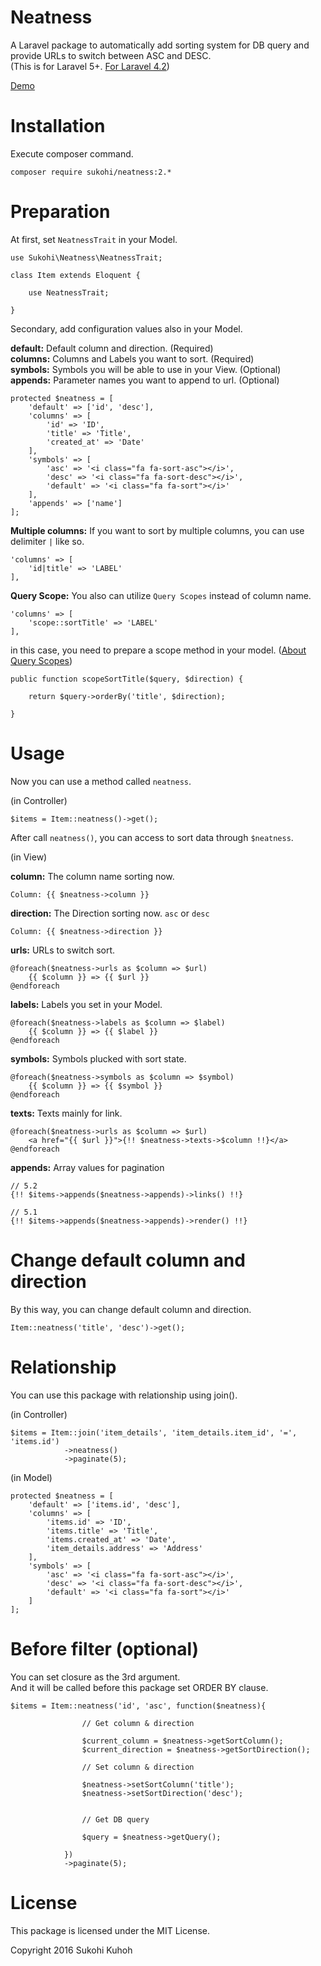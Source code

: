 # Neatness
A Laravel package to automatically add sorting system for DB query and provide URLs to switch between ASC and DESC.  
(This is for Laravel 5+. [For Laravel 4.2](https://github.com/SUKOHI/Neatness/tree/1.0))

[Demo](http://demo-laravel52.capilano-fw.com/neatness)  

# Installation

Execute composer command.

    composer require sukohi/neatness:2.*

# Preparation

At first, set `NeatnessTrait` in your Model.

    use Sukohi\Neatness\NeatnessTrait;
    
    class Item extends Eloquent {
    
        use NeatnessTrait;

    }

Secondary, add configuration values also in your Model.

**default:** Default column and direction. (Required)  
**columns:** Columns and Labels you want to sort. (Required)  
**symbols:** Symbols you will be able to use in your View. (Optional)  
**appends:** Parameter names you want to append to url. (Optional)  


    protected $neatness = [
        'default' => ['id', 'desc'],
        'columns' => [
            'id' => 'ID',
            'title' => 'Title',
            'created_at' => 'Date'
        ],
        'symbols' => [
            'asc' => '<i class="fa fa-sort-asc"></i>',
            'desc' => '<i class="fa fa-sort-desc"></i>',
            'default' => '<i class="fa fa-sort"></i>'
        ],
        'appends' => ['name']
    ];

**Multiple columns:** If you want to sort by multiple columns, you can use delimiter `|` like so.

    'columns' => [
        'id|title' => 'LABEL'
    ],

**Query Scope:** You also can utilize `Query Scopes` instead of column name.  

    'columns' => [
        'scope::sortTitle' => 'LABEL'
    ],

in this case, you need to prepare a scope method in your model. ([About Query Scopes](https://laravel.com/docs/5.2/eloquent#local-scopes))
    
    public function scopeSortTitle($query, $direction) {

        return $query->orderBy('title', $direction);

    }
    
# Usage

Now you can use a method called `neatness`.

(in Controller)

    $items = Item::neatness()->get();

After call `neatness()`, you can access to sort data through `$neatness`.
    
(in View)

**column:** The column name sorting now.

    Column: {{ $neatness->column }}
    
**direction:** The Direction sorting now. `asc` or `desc`

    Column: {{ $neatness->direction }}
    
**urls:** URLs to switch sort. 
    
    @foreach($neatness->urls as $column => $url)
        {{ $column }} => {{ $url }}
    @endforeach

**labels:** Labels you set in your Model.

    @foreach($neatness->labels as $column => $label)
        {{ $column }} => {{ $label }}
    @endforeach

**symbols:** Symbols plucked with sort state.

    @foreach($neatness->symbols as $column => $symbol)
        {{ $column }} => {{ $symbol }}
    @endforeach

**texts:** Texts mainly for link.

    @foreach($neatness->urls as $column => $url)
        <a href="{{ $url }}">{!! $neatness->texts->$column !!}</a>
    @endforeach

**appends:** Array values for pagination

    // 5.2
    {!! $items->appends($neatness->appends)->links() !!}  
    
    // 5.1
    {!! $items->appends($neatness->appends)->render() !!}

# Change default column and direction
By this way, you can change default column and direction.

    Item::neatness('title', 'desc')->get();

# Relationship

You can use this package with relationship using join().

(in Controller)

    $items = Item::join('item_details', 'item_details.item_id', '=', 'items.id')
                ->neatness()
                ->paginate(5);

(in Model)

	protected $neatness = [
		'default' => ['items.id', 'desc'],
		'columns' => [
			'items.id' => 'ID',
			'items.title' => 'Title',
			'items.created_at' => 'Date',
			'item_details.address' => 'Address'
		],
		'symbols' => [
			'asc' => '<i class="fa fa-sort-asc"></i>',
			'desc' => '<i class="fa fa-sort-desc"></i>',
			'default' => '<i class="fa fa-sort"></i>'
		]
	];

# Before filter (optional)

You can set closure as the 3rd argument.  
And it will be called before this package set ORDER BY clause.

    $items = Item::neatness('id', 'asc', function($neatness){
                                         
                    // Get column & direction
    
                    $current_column = $neatness->getSortColumn();
                    $current_direction = $neatness->getSortDirection();
    
                    // Set column & direction
    
                    $neatness->setSortColumn('title');
                    $neatness->setSortDirection('desc');
    
    
                    // Get DB query
    
                    $query = $neatness->getQuery();
    
                })
                ->paginate(5);
                
# License

This package is licensed under the MIT License.

Copyright 2016 Sukohi Kuhoh